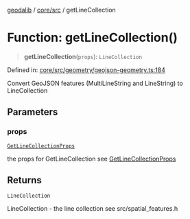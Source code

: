 [geodalib](../../../modules.md) / [core/src](../index.md) / getLineCollection

# Function: getLineCollection()

> **getLineCollection**(`props`): `LineCollection`

Defined in: [core/src/geometry/geojson-geometry.ts:184](https://github.com/GeoDaCenter/geoda-lib/blob/3f9453a08cf3d7f96b1a0d65d18359804129d8d2/js/packages/core/src/geometry/geojson-geometry.ts#L184)

Convert GeoJSON features (MultiLineString and LineString) to LineCollection

## Parameters

### props

[`GetLineCollectionProps`](../type-aliases/GetLineCollectionProps.md)

the props for GetLineCollection see [GetLineCollectionProps](../type-aliases/GetLineCollectionProps.md)

## Returns

`LineCollection`

LineCollection - the line collection see src/spatial_features.h
